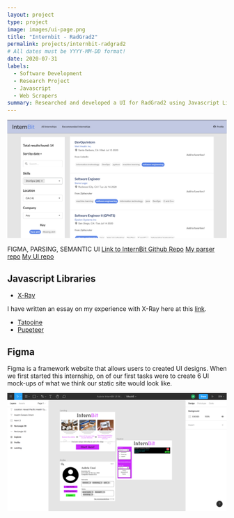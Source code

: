```yaml
---
layout: project 
type: project
image: images/ui-page.png
title: "Internbit - RadGrad2"
permalink: projects/internbit-radgrad2
# All dates must be YYYY-MM-DD format!
date: 2020-07-31
labels:
  - Software Development
  - Research Project
  - Javascript
  - Web Scrapers
summary: Researched and developed a UI for RadGrad2 using Javascript Libraries and Semantic UI to scrape websites of job information for the creation of the web app InternBit.  
---
```

<img class="ui medium right floated rounded image" src="../images/ui-page.png">

FIGMA, PARSING, SEMANTIC UI
[Link to InternBit Github Repo](https://github.com/radgrad/internbit)
[My parser repo](https://github.com/radgrad/internbit-scraper-au-Youtern)
[My UI repo](https://github.com/radgrad/internbit-ui-au)

## Javascript Libraries
* [X-Ray](https://www.npmjs.com/package/x-ray)

I have written an essay on my experience with X-Ray here at this [link](https://auusui.github.io/essays/x-ray-scraper.html).  

* [Tatooine](https://www.npmjs.com/package/tatooine)
* [Pupeteer](https://www.npmjs.com/package/puppeteer)



## Figma 

Figma is a framework website that allows users to created UI designs.  When we first started this internship, on of our first tasks were to create 6 UI mock-ups of what we think our static site would look like.  

<img class="ui medium left floated rounded image" src="../images/Figma.png">

